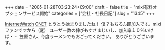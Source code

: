 +++
date = "2005-01-28T03:23:24+09:00"
draft = false
title = "mixi有料オプションサービス開始"
categories = ["会社・社長日記"]
slug = "1345"
+++

<a href="http://internet.watch.impress.co.jp/cda/news/2005/01/27/6241.html" target="_blank">InternetWatch</a>
<a href="http://japan.cnet.com/news/media/story/0,2000047715,20080306,00.htm" target="_blank">CNET</a>
とうとう始まりましたね！
僕？もちろん即加入です。mixiファンですから（謎）
ユーザー数の伸びもすさまじいし、加入率１０％いけば・・
笠原さん、今度ラーメンでもおごってください。
ありがとうございます。

